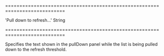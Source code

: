 <!--**
/*-------------------------------------------
    Auto-generated file. Do not modify.
-------------------------------------------

**-->
===========================================================================
<!--default-->'Pull down to refresh...'<!--/default-->
<!--type-->String<!--/type-->
===========================================================================

<!--shortDescription-->
Specifies the text shown in the pullDown panel while the list is being pulled down to the refresh threshold.
<!--/shortDescription-->

<!--fullDescription-->

<!--/fullDescription-->